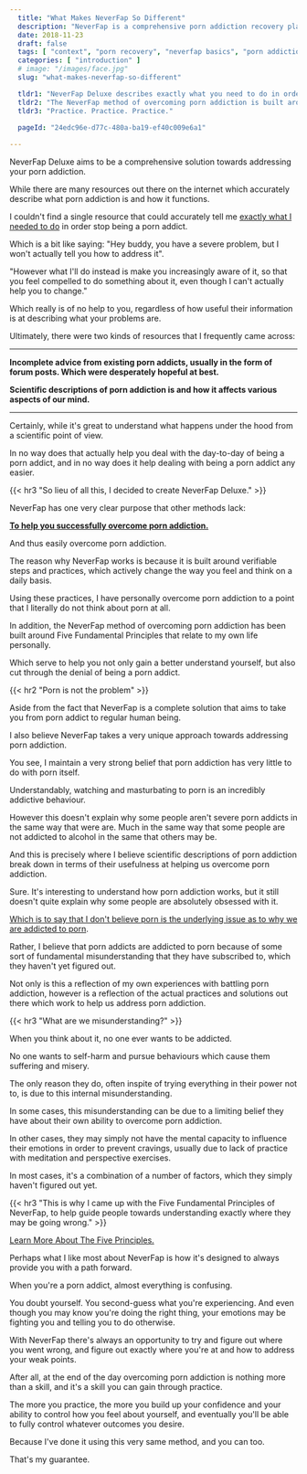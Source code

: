 ```yaml
---
  title: "What Makes NeverFap So Different"
  description: "NeverFap is a comprehensive porn addiction recovery platform that is designed to make overcoming your porn addiction as simple as possible."
  date: 2018-11-23
  draft: false
  tags: [ "context", "porn recovery", "neverfap basics", "porn addiction", "addiction", "awareness", "nofap", "neverfap", "neverfap deluxe", "NoFap Companion" ]
  categories: [ "introduction" ]
  # image: "/images/face.jpg"
  slug: "what-makes-neverfap-so-different"

  tldr1: "NeverFap Deluxe describes exactly what you need to do in order to overcome porn addiction."
  tldr2: "The NeverFap method of overcoming porn addiction is built around verifiable practices that teach you healthy coping mechanisms."
  tldr3: "Practice. Practice. Practice."
  
  pageId: "24edc96e-d77c-480a-ba19-ef40c009e6a1"

---
```


<!-- Very Happy With Edit -->

NeverFap Deluxe aims to be a comprehensive solution towards addressing your porn addiction. 

While there are many resources out there on the internet which accurately describe what porn addiction is and how it functions. 

I couldn't find a single resource that could accurately tell me <u>exactly what I needed to do</u> in order stop being a porn addict.

Which is a bit like saying: "Hey buddy, you have a severe problem, but I won't actually tell you how to address it".

"However what I'll do instead is make you increasingly aware of it, so that you feel compelled to do something about it, even though I can't actually help you to change."

Which really is of no help to you, regardless of how useful their information is at describing what your problems are.

Ultimately, there were two kinds of resources that I frequently came across:

<hr class="hrul"/>

**Incomplete advice from existing porn addicts, usually in the form of forum posts. Which were desperately hopeful at best.**

**Scientific descriptions of porn addiction is and how it affects various aspects of our mind.**

<hr class="hrul__bottom"/>

Certainly, while it's great to understand what happens under the hood from a scientific point of view.

In no way does that actually help you deal with the day-to-day of being a porn addict, and in no way does it help dealing with being a porn addict any easier.


{{< hr3 "So lieu of all this, I decided to create NeverFap Deluxe." >}}


NeverFap has one very clear purpose that other methods lack: 

<u><b>To help you successfully overcome porn addiction.</b></u>

And thus easily overcome porn addiction.

The reason why NeverFap works is because it is built around verifiable steps and practices, which actively change the way you feel and think on a daily basis.

Using these practices, I have personally overcome porn addiction to a point that I literally do not think about porn at all. 

In addition, the NeverFap method of overcoming porn addiction has been built around Five Fundamental Principles that relate to my own life personally.

Which serve to help you not only gain a better understand yourself, but also cut through the denial of being a porn addict.


{{< hr2 "Porn is not the problem" >}} 


Aside from the fact that NeverFap is a complete solution that aims to take you from porn addict to regular human being.

I also believe NeverFap takes a very unique approach towards addressing porn addiction.

You see, I maintain a very strong belief that porn addiction has very little to do with porn itself. 

Understandably, watching and masturbating to porn is an incredibly addictive behaviour. 

However this doesn't explain why some people aren't severe porn addicts in the same way that were are. Much in the same way that some people are not addicted to alcohol in the same that others may be. 

And this is precisely where I believe scientific descriptions of porn addiction break down in terms of their usefulness at helping us overcome porn addiction.

Sure. It's interesting to understand how porn addiction works, but it still doesn't quite explain why some people are absolutely obsessed with it.

<u>Which is to say that I don't believe porn is the underlying issue as to why we are addicted to porn</u>.

Rather, I believe that porn addicts are addicted to porn because of some sort of fundamental misunderstanding that they have subscribed to, which they haven't yet figured out.

Not only is this a reflection of my own experiences with battling porn addiction, however is a reflection of the actual practices and solutions out there which work to help us address porn addiction.


{{< hr3 "What are we misunderstanding?" >}}


When you think about it, no one ever wants to be addicted. 

No one wants to self-harm and pursue behaviours which cause them suffering and misery. 

The only reason they do, often inspite of trying everything in their power not to, is due to this internal misunderstanding.

In some cases, this misunderstanding can be due to a limiting belief they have about their own ability to overcome porn addiction. 

In other cases, they may simply not have the mental capacity to influence their emotions in order to prevent cravings, usually due to lack of practice with meditation and perspective exercises.

In most cases, it's a combination of a number of factors, which they simply haven't figured out yet. 

{{< hr3 "This is why I came up with the Five Fundamental Principles of NeverFap, to help guide people towards understanding exactly where they may be going wrong." >}}

<div class="button__wrapper">
  <a
    class="button button__secondary"
    href="/articles/the-five-fundamental-principles-of-neverfap"
    >Learn More About The Five Principles.</a
  >
</div>

Perhaps what I like most about NeverFap is how it's designed to always provide you with a path forward.

When you're a porn addict, almost everything is confusing. 

You doubt yourself. You second-guess what you're experiencing. And even though you may know you're doing the right thing, your emotions may be fighting you and telling you to do otherwise.  

With NeverFap there's always an opportunity to try and figure out where you went wrong, and figure out exactly where you're at and how to address your weak points. 

After all, at the end of the day overcoming porn addiction is nothing more than a skill, and it's a skill you can gain through practice. 

The more you practice, the more you build up your confidence and your ability to control how you feel about yourself, and eventually you'll be able to fully control whatever outcomes you desire. 

Because I've done it using this very same method, and you can too. 

That's my guarantee. 



